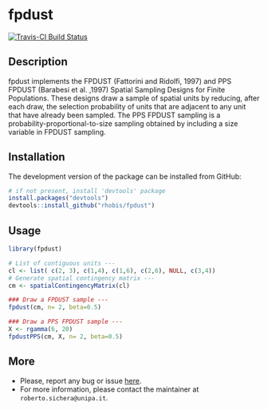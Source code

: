 fpdust
======================================================

[![Travis-CI Build Status](https://travis-ci.org/rhobis/UPSvarApprox.svg?branch=master)](https://travis-ci.org/rhobis/UPSvarApprox)


Description 
-----------------
fpdust implements the FPDUST (Fattorini and Ridolfi, 1997) and PPS FPDUST (Barabesi et al. ,1997) Spatial Sampling Designs 
for Finite Populations. These designs draw a sample of spatial units by reducing, after each draw, the selection probability of 
units that are adjacent to any unit that have already been sampled. The PPS FPDUST sampling is a probability-proportional-to-size
sampling obtained by including a size variable in FPDUST sampling.



Installation
------------

The development version of the package can be installed from GitHub:

``` r
# if not present, install 'devtools' package
install.packages("devtools")
devtools::install_github("rhobis/fpdust")
```

Usage
-----

``` r
library(fpdust)

# List of contiguous units ---
cl <- list( c(2, 3), c(1,4), c(1,6), c(2,6), NULL, c(3,4))
# Generate spatial contingency matrix ---
cm <- spatialContingencyMatrix(cl)

### Draw a FPDUST sample ---
fpdust(cm, n= 2, beta=0.5)

### Draw a PPS FPDUST sample ---
X <- rgamma(6, 20)
fpdustPPS(cm, X, n= 2, beta=0.5)

```


More
----

- Please, report any bug or issue [here](https://github.com/rhobis/fpdust/issues).
- For more information, please contact the maintainer at `roberto.sichera@unipa.it`. 

